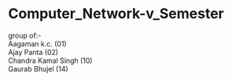 # Computer_Network-v_Semester <br/>

group of:-<br/>
Aagaman k.c. (01)<br/>
Ajay Panta (02)<br/>
Chandra Kamal Singh (10)<br/>
Gaurab Bhujel (14)<br/>
